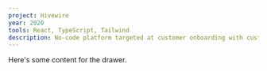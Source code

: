 ```yaml
---
project: Hivewire
year: 2020
tools: React, TypeScript, Tailwind
description: No-code platform targeted at customer onboarding with custom workflows, relational database system, custom forms, and automated task management.
---
```


Here's some content for the drawer.
